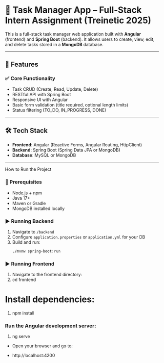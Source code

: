 # 🧩 Task Manager App – Full-Stack Intern Assignment (Treinetic 2025)

This is a full-stack task manager web application built with **Angular** (frontend) and **Spring Boot** (backend). It allows users to create, view, edit, and delete tasks stored in a  **MongoDB** database.

---

## 🚀 Features

### ✅ Core Functionality
- Task CRUD (Create, Read, Update, Delete)
- RESTful API with Spring Boot
- Responsive UI with Angular
- Basic form validation (title required, optional length limits)
- Status filtering (TO_DO, IN_PROGRESS, DONE)



---

## 🛠️ Tech Stack

- **Frontend**: Angular (Reactive Forms, Angular Routing, HttpClient)
- **Backend**: Spring Boot (Spring Data JPA or MongoDB)
- **Database**: MySQL or MongoDB

---

 How to Run the Project

### 🔧 Prerequisites

- Node.js + npm
- Java 17+
- Maven or Gradle
- MongoDB installed locally


### ▶️ Running Backend

1. Navigate to `/backend`
2. Configure `application.properties` or `application.yml` for your DB
3. Build and run:
   ```bash
   ./mvnw spring-boot:run

### ▶️ Running Frontend

1. Navigate to the frontend directory:
 2.  cd frontend

# Install dependencies:


1. npm install

### Run the Angular development server:


1. ng serve

- Open your browser and go to:

- http://localhost:4200
